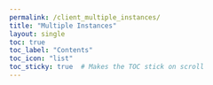 ```yaml
---
permalink: /client_multiple_instances/
title: "Multiple Instances"
layout: single
toc: true
toc_label: "Contents"
toc_icon: "list"
toc_sticky: true  # Makes the TOC stick on scroll
---
```


